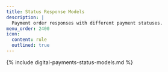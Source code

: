 ```yaml
---
title: Status Response Models
description: |
  Payment order responses with different payment statuses.
menu_order: 2400
icon:
  content: rule
  outlined: true
---
```


{% include digital-payments-status-models.md %}
